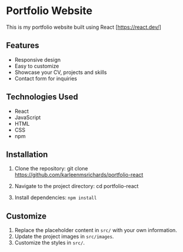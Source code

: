 # Portfolio Website

This is my portfolio website built using React [https://react.dev/]

## Features

- Responsive design
- Easy to customize
- Showcase your CV, projects and skills
- Contact form for inquiries

## Technologies Used

- React
- JavaScript
- HTML
- CSS
- npm

## Installation

1. Clone the repository: git clone https://github.com/karleenmsrichards/portfolio-react

2. Navigate to the project directory: cd portfolio-react

3. Install dependencies: `npm install`

## Customize

1. Replace the placeholder content in `src/` with your own information.
2. Update the project images in `src/images`.
3. Customize the styles in `src/`.
